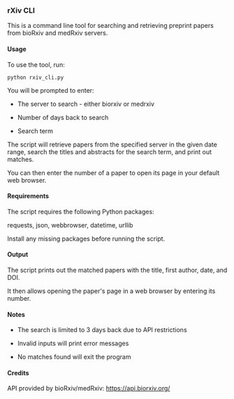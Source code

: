 ### rXiv CLI

This is a command line tool for searching and retrieving preprint papers from bioRxiv and medRxiv servers.

#### Usage

To use the tool, run:

```
python rxiv_cli.py
```

You will be prompted to enter:

-    The server to search - either biorxiv or medrxiv

-    Number of days back to search

-    Search term

The script will retrieve papers from the specified server in the given date range, search the titles and abstracts for the search term, and print out matches.

You can then enter the number of a paper to open its page in your default web browser.

#### Requirements

The script requires the following Python packages:

requests, json, webbrowser, datetime, urllib

Install any missing packages before running the script.

#### Output

The script prints out the matched papers with the title, first author, date, and DOI.

It then allows opening the paper's page in a web browser by entering its number.

#### Notes

-    The search is limited to 3 days back due to API restrictions

-    Invalid inputs will print error messages

-    No matches found will exit the program

#### Credits

API provided by bioRxiv/medRxiv: <https://api.biorxiv.org/>